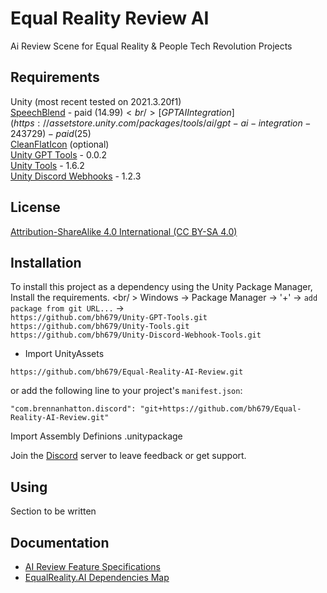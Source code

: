 # Equal Reality Review AI
Ai Review Scene for Equal Reality & People Tech Revolution Projects

## Requirements
Unity (most recent tested on 2021.3.20f1) <br />
[SpeechBlend](https://assetstore.unity.com/packages/tools/animation/speechblend-lipsync-149023) - paid ($14.99)<br />
[GPT AI Integration](https://assetstore.unity.com/packages/tools/ai/gpt-ai-integration-243729) - paid ($25)<br />
[CleanFlatIcon](https://assetstore.unity.com/packages/2d/gui/icons/clean-flat-icons-98117) (optional) <br />
[Unity GPT Tools](https://github.com/bh679/Unity-GPT-Tools) - 0.0.2 <br />
[Unity Tools](https://github.com/bh679/Unity-Tools) - 1.6.2<br />
[Unity Discord Webhooks](https://github.com/bh679/Unity-Discord-Webhook-Tools) - 1.2.3<br />

## License
[Attribution-ShareAlike 4.0 International (CC BY-SA 4.0)](https://creativecommons.org/licenses/by-sa/4.0/)

## Installation
To install this project as a dependency using the Unity Package Manager,
Install the requirements. <br/ >
Windows -> Package Manager -> '+' -> `add package from git URL...` -> <br />
``https://github.com/bh679/Unity-GPT-Tools.git``<br />
``https://github.com/bh679/Unity-Tools.git``<br />
``https://github.com/bh679/Unity-Discord-Webhook-Tools.git``<br />

 - Import UnityAssets

```
https://github.com/bh679/Equal-Reality-AI-Review.git
```
or
add the following line to your project's `manifest.json`:

```
"com.brennanhatton.discord": "git+https://github.com/bh679/Equal-Reality-AI-Review.git"
```

Import Assembly Definions .unitypackage


Join the [Discord](https://discord.gg/VC8gZ2GNHs "Join Discord server") server to leave feedback or get support.

## Using
Section to be written
 
 
## Documentation
 - [AI Review Feature Specifications](https://docs.google.com/document/d/1ccq_VnhZ-AAbUW-jhwOcOB_fO1q0LPr8/edit)<br />
 - [EqualReality.AI Dependencies Map](https://docs.google.com/presentation/d/1Y2eK51DfQYKYzhT-jNj3jHkHUAtdsLeV46JADhA2G_E/edit#slide=id.g2528c1e646d_0_17)<br />
